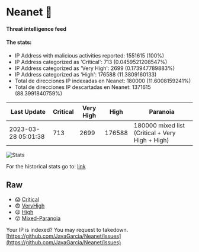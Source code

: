 # Neanet :hocho:
#### Threat intelligence feed
#### The stats:

- IP Address with malicious activities reported: 1551615 (100%)
- IP Address categorized as 'Critical':  713 (0.0459521208547%)
- IP Address categorized as 'Very High':  2699 (0.173947789883%)
- IP Address categorized as 'High':  176588 (11.3809160133)
- Total de direcciones IP indexadas en Neanet:  180000 (11.6008159241%)
- Total de direcciones IP descartadas en Neanet:  1371615 (88.3991840759%)

| Last Update | Critical | Very High | High | Paranoia |
| --- | --- | --- | --- | --- |
| 2023-03-28 05:01:38 | 713 | 2699 | 176588 | 180000 mixed list (Critical + Very High + High)|

![Stats](https://docs.google.com/spreadsheets/d/e/2PACX-1vSnaNMIXVabIpDJjufMlzH7poXnshF3mgd8Is1g9ytUEzVsP5my4Trn8f-xkoLLQ38xpL3HtmUexLo6/pubchart?oid=501124687&format=image)

For the historical stats go to: [link](/stats.csv)
## Raw
- :scream: [Critical](https://raw.githubusercontent.com/JavaGarcia/Neanet/master/blacklists/neanet_critical.txt)
- :fearful: [VeryHigh](https://raw.githubusercontent.com/JavaGarcia/Neanet/master/blacklists/neanet_veryHigh.txtt)
- :frowning: [High](https://raw.githubusercontent.com/JavaGarcia/Neanet/master/blacklists/neanet_high.txt)
- :dizzy_face: [Mixed-Paranoia](https://raw.githubusercontent.com/JavaGarcia/Neanet/master/blacklists/neanet_all.txt)


Your IP is indexed? You may request to takedown. [https://github.com/JavaGarcia/Neanet/issues](https://github.com/JavaGarcia/Neanet/issues)
































































































































































































































































































































































































































































































































































































































































































































































































































































































































































































































































































































































































































































































































































































































































































































































































































































































































































































































































































































































































































































































































































































































































































































































































































































































































































































































































































































































































































































































































































































































































































































































































































































































































































































































































































































































































































































































































































































































































































































































































































































































































































































































































































































































































































































































































































































































































































































































































































































































































































































































































































































































































































































































































































































































































































































































































































































































































































































































































































































































































































































































































































































































































































































































































































































































































































































































































































































































































































































































































































































































































































































































































































































































































































































































































































































































































































































































































































































































































































































































































































































































































































































































































































































































































































































































































































































































































































































































































































































































































































































































































































































































































































































































































































































































































































































































































































































































































































































































































































































































































































































































































































































































































































































































































